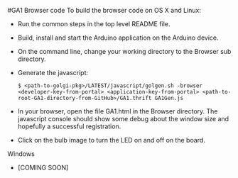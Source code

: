 #GA1 Browser code
To build the browser code on OS X and Linux:
* Run the common steps in the top level README file.
* Build, install and start the Arduino application on the Arduino device.
* On the command line, change your working directory to the Browser sub directory.
* Generate the javascript:

  `$ <path-to-golgi-pkg>/LATEST/javascript/golgen.sh -browser <developer-key-from-portal> <application-key-from-portal> <path-to-root-GA1-directory-from-GitHub>/GA1.thrift GA1Gen.js`

* In your browser, open the file GA1.html in the Browser directory. The javascript console should show some debug about the window size and hopefully a successful registration.
* Click on the bulb image to turn the LED on and off on the board.
  
Windows
* [COMING SOON]
